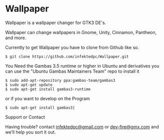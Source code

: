 Wallpaper
=========

Wallpaper is a wallpaper changer for GTK3 DE's.

Wallpaper can change wallpapers in Gnome, Unity, Cinnamon, Pantheon, and more.

Currently to get Wallpaper you have to clone from Github like so.
```
$ git clone https://github.com/infektedpc/Wallpaper.git
```
You Need the Gambas 3.5 runtime or higher in Ubuntu and derivatives you can use the "Ubuntu Gambas Maintainers Team" repo to install it
```
$ sudo add-apt-repository ppa:gambas-team/gambas3
$ sudo apt-get update                            
$ sudo apt-get install gambas3-runtime  
```   
or if you want to develop on the Program
```
$ sudo apt-get install gambas3|
```

Support or Contact

Having trouble? contact infektedpc@gmail.com or dev-fire@gmx.com and we’ll help you sort it out.
